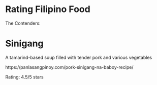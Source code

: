# Rating Filipino Food
The Contenders:
<h1> <strong> Sinigang </strong> </h1>
<p> A tamarind-based soup filled with tender pork and various vegetables </p>
<a> https://panlasangpinoy.com/pork-sinigang-na-baboy-recipe/ </a>
<p> Rating: 4.5/5 stars </p>
